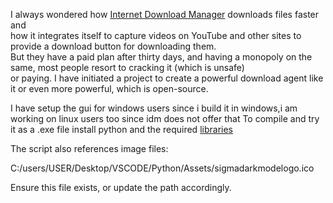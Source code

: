 I always wondered how [Internet Download Manager](https://www.internetdownloadmanager.com/) downloads files faster and  
how it integrates itself to capture videos on YouTube and other sites to provide a download button for downloading them.  
But they have a paid plan after thirty days, and having a monopoly on the same, most people resort to cracking it (which is unsafe)  
or paying. I have initiated a project to create a powerful download agent like it or even more powerful, which is open-source.

I have setup the gui for windows users since i build it in windows,i am working on linux users too since idm does not offer that
To compile and try it as a .exe file install python and the required [libraries](https://github.com/Andreaz254/Open-Internet-Download-Manager-Oidm-/blob/main/libraries)

The script also references image files:

C:/users/USER/Desktop/VSCODE/Python/Assets/sigmadarkmodelogo.ico

Ensure this file exists, or update the path accordingly.
